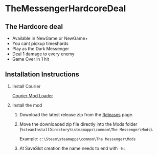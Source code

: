 # TheMessengerHardcoreDeal

## The Hardcore deal

- Available in NewGame or NewGame+
- You cant pickup timeshards
- Play as the Dark Messenger
- Deal 1 damage to every enemy
- Game Over in 1 hit


## Installation Instructions

1. Install Courier

   [Courier Mod Loader](https://github.com/Brokemia/Courier#installation-instructions)

2. Install the mod

   1. Download the latest release zip from the [Releases](https://github.com/geryllaz/TheMessengerHardcoreDeal/releases) page.
   
   2. Move the downloaded zip file directly into the Mods folder (`%steamInstallDirectory%\steamapps\common\The Messenger\Mods`).
    
      Example: `c:\Steam\steamapps\common\The Messenger\Mods`
      
   3. At SaveSlot creation the name needs to end with `-hc`
